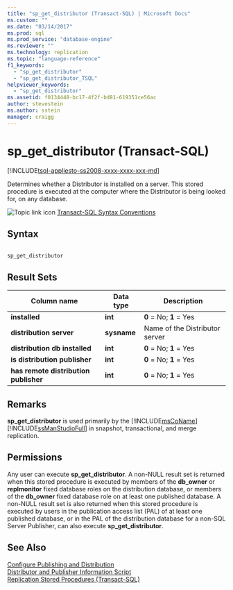 ```yaml
---
title: "sp_get_distributor (Transact-SQL) | Microsoft Docs"
ms.custom: ""
ms.date: "03/14/2017"
ms.prod: sql
ms.prod_service: "database-engine"
ms.reviewer: ""
ms.technology: replication
ms.topic: "language-reference"
f1_keywords: 
  - "sp_get_distributor"
  - "sp_get_distributor_TSQL"
helpviewer_keywords: 
  - "sp_get_distributor"
ms.assetid: f0134448-bc17-4f2f-bd81-619351ce56ac
author: stevestein
ms.author: sstein
manager: craigg
---
```

# sp_get_distributor (Transact-SQL)
[!INCLUDE[tsql-appliesto-ss2008-xxxx-xxxx-xxx-md](../../includes/tsql-appliesto-ss2008-xxxx-xxxx-xxx-md.md)]

  Determines whether a Distributor is installed on a server. This stored procedure is executed at the computer where the Distributor is being looked for, on any database.  
  
 ![Topic link icon](../../database-engine/configure-windows/media/topic-link.gif "Topic link icon") [Transact-SQL Syntax Conventions](../../t-sql/language-elements/transact-sql-syntax-conventions-transact-sql.md)  
  
## Syntax  
  
```  
  
sp_get_distributor   
```  
  
## Result Sets  
  
|Column name|Data type|Description|  
|-----------------|---------------|-----------------|  
|**installed**|**int**|**0** = No; **1** = Yes|  
|**distribution server**|**sysname**|Name of the Distributor server|  
|**distribution db installed**|**int**|**0** = No; **1** = Yes|  
|**is distribution publisher**|**int**|**0** = No; **1** = Yes|  
|**has remote distribution publisher**|**int**|**0** = No; **1** = Yes|  
  
## Remarks  
 **sp_get_distributor** is used primarily by the [!INCLUDE[msCoName](../../includes/msconame-md.md)] [!INCLUDE[ssManStudioFull](../../includes/ssmanstudiofull-md.md)] in snapshot, transactional, and merge replication.  
  
## Permissions  
 Any user can execute **sp_get_distributor**. A non-NULL result set is returned when this stored procedure is executed by members of the **db_owner** or **replmonitor** fixed database roles on the distribution database, or members of the **db_owner** fixed database role on at least one published database. A non-NULL result set is also returned when this stored procedure is executed by users in the publication access list (PAL) of at least one published database, or in the PAL of the distribution database for a non-SQL Server Publisher, can also execute **sp_get_distributor**.  
  
## See Also  
 [Configure Publishing and Distribution](../../relational-databases/replication/configure-publishing-and-distribution.md)   
 [Distributor and Publisher Information Script](../../relational-databases/replication/administration/distributor-and-publisher-information-script.md)   
 [Replication Stored Procedures &#40;Transact-SQL&#41;](../../relational-databases/system-stored-procedures/replication-stored-procedures-transact-sql.md)  
  
  

